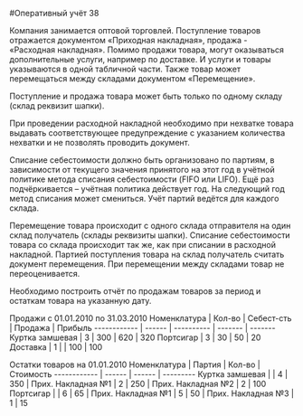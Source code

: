 #Оперативный учёт 38

Компания занимается оптовой торговлей. Поступление товаров отражается документом «Приходная накладная», продажа - «Расходная накладная». Помимо продажи товара, могут оказываться дополнительные услуги, например по доставке. И услуги и товары указываются в одной табличной части. Также товар может перемещаться между складами документом «Перемещение».

Поступление и продажа товара может быть только по одному складу (склад реквизит шапки).

При проведении расходной накладной необходимо при нехватке товара выдавать соответствующее предупреждение с указанием количества нехватки и не позволять проводить документ.

Списание себестоимости должно быть организовано по партиям, в зависимости от текущего значения принятого на этот год в учётной политике метода списания себестоимости (FIFO или LIFO). Ещё раз подчёркивается – учётная политика действует год. На следующий год метод списания может смениться. Учёт партий ведётся для каждого склада.

Перемещение товара происходит с одного склада отправителя на один склад получатель (склады реквизиты шапки). Списание себестоимости товара со склада происходит так же, как при списании в расходной накладной. Партией поступления товара на склад получатель считать документ перемещения. При перемещении между складами товар не переоценивается.

Необходимо построить отчёт по продажам товаров за период и остаткам товара на указанную дату.

Продажи с 01.01.2010 по 31.03.2010
Номенклатура | Кол-во | Себест-сть | Продажа | Прибыль
------------ | ------ | ---------- | ------- | -------
Куртка замшевая | 3 | 300 | 620 | 320
Портсигар | 3 | 30 | 50 | 20
Доставка | 1 | | 100 | 100

Остатки товаров на 01.01.2010
Номенклатура | Партия | Кол-во | Стоимость
------------ | ------ | ------ | ---------
Куртка замшевая | | 4 | 350
 | Прих. Накладная №1 | 2 | 250
 | Прих. Накладная №2 | 2 | 100
Портсигар | | 6 | 65
 | Прих. Накладная №1 | 5 | 50
 | Прих. Накладная №3 | 1 | 15
